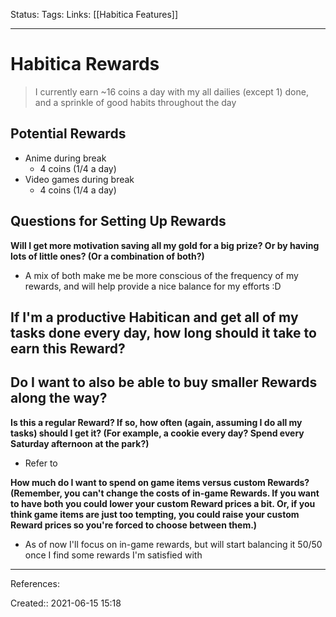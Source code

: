 Status:
Tags: 
Links: [[Habitica Features]]
___
# Habitica Rewards
> I currently earn ~16 coins a day with my all dailies (except 1) done, and a sprinkle of good habits throughout the day
## Potential Rewards
- Anime during break
	- 4 coins (1/4 a day)
- Video games during break
	- 4 coins (1/4 a day)
## Questions for Setting Up Rewards
**Will I get more motivation saving all my gold for a big prize? Or by having lots of little ones? (Or a combination of both?)**
- A mix of both make me be more conscious of the frequency of my rewards, and will help provide a nice balance for my efforts :D

**If I'm a productive Habitican and get all of my tasks done every day, how long should it take to earn this Reward?**
- 

**Do I want to also be able to buy smaller Rewards along the way?**
- 
**Is this a regular Reward? If so, how often (again, assuming I do all my tasks) should I get it? (For example, a cookie every day? Spend every Saturday afternoon at the park?)**
- Refer to 

**How much do I want to spend on game items versus custom Rewards?   (Remember, you can't change the costs of in-game Rewards. If you want to have both you could lower your custom Reward prices a bit. Or, if you think game items are just too tempting, you could raise your custom Reward prices so you're forced to choose between them.)**
- As of now I'll focus on in-game rewards, but will start balancing it 50/50 once I find some rewards I'm satisfied with
___
References:

Created:: 2021-06-15 15:18